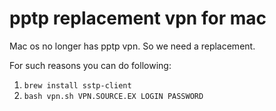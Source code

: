 # pptp replacement vpn for mac

Mac os no longer has pptp vpn. So we need a replacement.

For such reasons you can do following:
1. `brew install sstp-client`
2. `bash vpn.sh VPN.SOURCE.EX LOGIN PASSWORD` 
